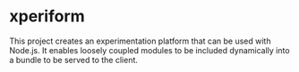 # xperiform
This project creates an experimentation platform that can be used with Node.js. It enables loosely coupled modules to be included dynamically into a bundle to be served to the client.
